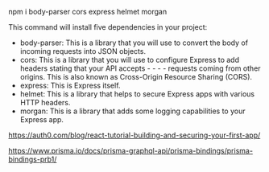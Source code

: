 npm i body-parser cors express helmet morgan

This command will install five dependencies in your project:

- body-parser: This is a library that you will use to convert the body of incoming requests into JSON objects.
- cors: This is a library that you will use to configure Express to add headers stating that your API accepts - - - - requests coming from other origins. This is also known as Cross-Origin Resource Sharing (CORS).
- express: This is Express itself.
- helmet: This is a library that helps to secure Express apps with various HTTP headers.
- morgan: This is a library that adds some logging capabilities to your Express app.

https://auth0.com/blog/react-tutorial-building-and-securing-your-first-app/

https://www.prisma.io/docs/prisma-graphql-api/prisma-bindings/prisma-bindings-prb1/